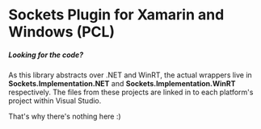 # Sockets Plugin for Xamarin and Windows (PCL)
##### Looking for the code? 

As this library abstracts over .NET and WinRT, the actual wrappers live in __Sockets.Implementation.NET__ and __Sockets.Implementation.WinRT__ respectively. The files from these projects are linked in to each platform's project within Visual Studio. 

That's why there's nothing here :)